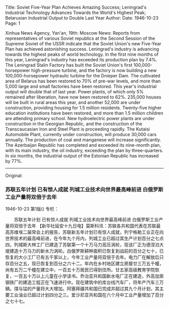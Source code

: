 Title: Soviet Five-Year Plan Achieves Amazing Success; Leningrad's Industrial Technology Advances Towards the World's Highest Peak; Belarusian Industrial Output to Double Last Year
Author:
Date: 1946-10-23
Page: 1

Xinhua News Agency, Yan'an, 19th: Moscow News: Reports from representatives of various Soviet republics at the Second Session of the Supreme Soviet of the USSR indicate that the Soviet Union's new Five-Year Plan has achieved astonishing success. Leningrad's industry is advancing towards the highest peaks of world technology. In the first nine months of this year, Leningrad's industry has exceeded its production plan by 7.4%. The Leningrad Stalin Factory has built the Soviet Union's first 100,000-horsepower high-pressure turbine, and the factory is now building a new 100,000-horsepower hydraulic turbine for the Dnieper Dam. The cultivated area of Belarus has been restored to 70% of pre-war levels, and more than 5,000 large and small factories have been restored. This year's industrial output will double that of last year. Power plants, of which only 5% remained after liberation, have now been restored to 62%. 235,000 houses will be built in rural areas this year, and another 52,000 are under construction, providing housing for 1.5 million residents. Twenty-five higher education institutions have been restored, and more than 1.5 million children are attending primary school. New hydroelectric power plants are under construction in the Georgian Republic, and the construction of the Transcaucasian Iron and Steel Plant is proceeding rapidly. The Kutaisi Automobile Plant, currently under construction, will produce 30,000 cars annually. The production of coal and manganese will increase significantly. The Azerbaijan Republic has completed and exceeded its nine-month plan, with its main industry, the oil industry, exceeding the plan by three-quarters. In six months, the industrial output of the Estonian Republic has increased by 77%.



<hr /> 

Original: 


### 苏联五年计划  已有惊人成就  列城工业技术向世界最高峰前进  白俄罗斯工业产量将双倍于去年

1946-10-23
第1版()
专栏：

　　苏联五年计划
    已有惊人成就
    列城工业技术向世界最高峰前进 
    白俄罗斯工业产量将双倍于去年
    【新华社延安十九日电】莫斯科讯：苏联各共和国代表在苏联最高苏维埃二届常会上的报告，苏联新五年计划已有惊人成就，列宁格勒工业正在向世界技术的最高峰前进，在今年九个月内，列城工业已超过其生产计划百分之七点四，列城斯大林工厂已建造了苏联第一个十万马力高压涡轮，现该厂正为德涅泊大堤建造十万马力的新水力涡轮。白俄罗斯耕种面积已恢复到战前的百分之七十，已恢复的大小工厂已有五千家以上，今年工业产量将双倍于去年。电力厂在解放后只存百分之五，现已恢复到百分之六十二。年内在乡村地区建立房屋廿三万五千幢，尚有五万二千幢在建立中，一百五十万居民已得到住所。廿五家高级教育学院恢复，一百五十万以上儿童在小学读书。乔治亚共和国新水电厂正在建造，外高加索钢铁厂的建造工程正在飞速进行中。现在建筑中的库台线汽车厂，将年产汽车三万辆。煤与锰的产量将大大增加。阿塞拜疆共和国已完成并超过其九个月计划，其主要工业油业已超过计划四分之三。爱沙尼亚共和国在六个月中工业产量增加了百分之七十七。
